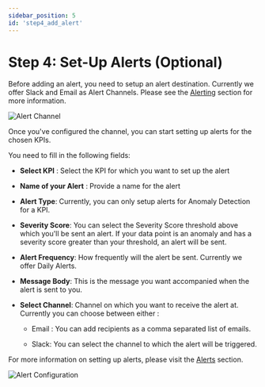 ```yaml
---
sidebar_position: 5
id: 'step4_add_alert'
---
```

# Step 4: Set-Up Alerts (Optional)

Before adding an alert, you need to setup an alert destination. Currently we offer Slack and Email as Alert Channels. Please see the 
[Alerting](/Alerts/Add_New_Alert.md) section for more information.

![Alert Channel](/img/Alerts/alertschannel.png)

Once you've configured the channel, you can start setting up alerts for the chosen KPIs.

You need to fill in the following fields:

-   **Select KPI** : Select the KPI for which you want to set up the alert

-   **Name of your Alert** : Provide a name for the alert

-   **Alert Type**: Currently, you can only setup alerts for Anomaly Detection for a KPI. 

-   **Severity Score**: You can select the Severity Score threshold above which you'll be sent an alert. If your data point is an anomaly and has a severity score greater than your threshold, an alert will be sent.

-   **Alert Frequency**: How frequently will the alert be sent. Currently we offer Daily Alerts.

-   **Message Body**: This is the message you want accompanied when the alert is sent to you.

-   **Select Channel**: Channel on which you want to receive the alert at. Currently you can choose between either :

    -   Email : You can  add recipients as a comma separated list of emails.

    -   Slack: You can select the channel to which the alert will be triggered.

For more information on setting up alerts, please visit the [Alerts](/Alerts/Alert_Destination.md) section.

![Alert Configuration](/img/Alerts/alertsconfig.png)
